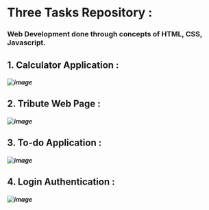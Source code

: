 # Three Tasks Repository : 
### Web Development done through concepts of HTML, CSS, Javascript.
## 1. Calculator Application :
##### ![image](https://github.com/SarthakYelne/OIBSIP/assets/89499814/0927cd53-9e59-4f3f-abae-138094801cc7)
## 2. Tribute Web Page :
##### ![image](https://github.com/SarthakYelne/OIBSIP/assets/89499814/34d7b7bb-0a8c-4adb-b13c-afd6d6e11718)
## 3. To-do Application : 
##### ![image](https://github.com/SarthakYelne/OIBSIP/assets/89499814/42b2d8fa-e174-49fc-996f-126c7a2e3ed1)
## 4. Login Authentication : 
##### ![image](https://github.com/SarthakYelne/OIBSIP/assets/89499814/4b0e8d7c-1ea6-461a-885e-6b9a79b56b7a)

